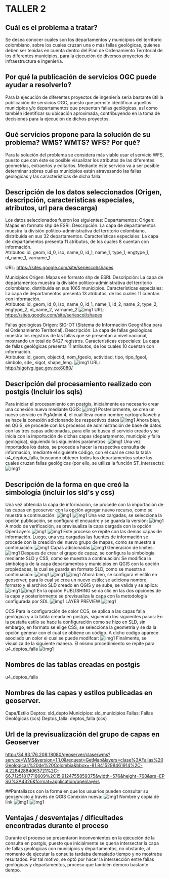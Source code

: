 # TALLER 2
## Cuál es el problema a tratar?
Se desea conocer cuáles son los departamentos y municipios del territorio colombiano, sobre los cuales cruzan una o más fallas geológicas, quienes deben ser tenidas en cuenta dentro del Plan de Ordenamiento Territorial de los diferentes municipios, para la ejecución de diversos proyectos de infraestructura e ingeniería. 
## Por qué la publicación de servicios OGC puede ayudar a resolverlo?
Para la ejecución de diferentes proyectos de ingeniería sería bastante útil la publicación de servicios OGC, puesto que permite identificar aquellos municipios y/o departamentos que presentan fallas geológicas, así como también identificar su ubicación aproximada, contribuyendo en la toma de decisiones para la ejecución de dichos proyectos.
## Qué servicios propone para la solución de su problema? WMS? WMTS? WFS? Por qué? 
Para la solución del problema se considera más viable usar el servicio WFS, puesto que con éste es posible visualizar los atributos de las diferentes geometrías, extraerlos y editarlos. Mediante éste servicio va a ser posible determinar sobres cuáles municipios están atravesando las fallas geológicas y las características de dicha falla.
## Descripción de los datos seleccionados (Origen, descripción, características especiales, atributos, url para descarga)
Los datos seleccionados fueron los siguientes:
Departamentos:
Origen: Mapas en formato shp de ESRI.
Descripción: La capa de departamentos muestra la división político-administrativa del territorio colombiano, distribuida en sus 32 departamentos. 
Características especiales: La capa de departamentos presenta 11 atributos, de los cuales 8 cuentan con información.  
Atributos: id, geom, id_0, iso, name_0, id_1, name_1, type_1, engtype_1, nl_name_1, varname_1. 

URL: https://sites.google.com/site/seriescol/shapes

Municipios
Origen: Mapas en formato shp de ESRI.
Descripción: La capa de departamentos muestra la división político-administrativa del territorio colombiano, distribuida en sus 1065 municipios. 
Características especiales: La capa de departamentos presenta 13 atributos, de los cuales 11 cuentan con información.  
Atributos: id, geom, id_0, iso, name_0, id_1, name_1, id_2, name_2, type_2, engtype_2, nl_name_2, varname_2
![img1](IMAGENES/2.jpg)
URL: https://sites.google.com/site/seriescol/shapes

Fallas geológicas
Origen: SIG-OT (Sistema de Información Geográfica para el Ordenamiento Territorial).
Descripción: La capa de fallas geológicas muestra los registros de las fallas que se presentan a nivel nacional, mostrando un total de 6427 registros.
Características especiales: La capa de fallas geológicas presenta 11 atributos, de los cuales 10 cuentan con información.  
Atributos: id, geom, objectid, nom_fgeolo, actividad, tipo, tipo_fgeol, símbolo, sde_ sigot, shape_leng.
![img1](IMAGENES/3.jpg)
URL: http://sigotvg.igac.gov.co:8080/
## Descripción del procesamiento realizado con postgis (Incluir los sqls)
Para iniciar el procesamiento con postgis, inicialmente es necesario crear una conexión nueva mediante QGIS:
![img1](IMAGENES/4.jpg)
Posteriormente, se crea un nuevo servicio en PgAdmin 4, el cual lleva como nombre cartografiaweb y se hace la conexión adicionando los respectivos datos
![img1](IMAGENES/5.jpg)
Ahora bien, en QGIS, se procede con los procesos de administración de base de datos con las tres capas adicionadas, para ello se busca el servicio creado y se inicia con la importación de dichas capas (departamento, municipio y falla geológica), siguiendo los siguientes parámetros:
![img1](IMAGENES/6.jpg)
Una vez importados los datos, se procede a hacer la respectiva consulta de información, mediante el siguiente código, con el cual se crea la tabla u4_deptos_falla, buscando obtener todos los departamentos sobre los cuales cruzan fallas geológicas (por ello, se utiliza la función ST_Intersects):
![img1](IMAGENES/7.jpg)

## Descripción de la forma en que creó la simbología (incluir los sld's y css)
Una vez obtenida la capa de información, se procede con la importación de las capas en geoserver con la opción agregar nuevo recurso, como se muestra a continuación:
![img1](IMAGENES/8.jpg)
![img1](IMAGENES/9.jpg)
Una vez cargadas, se selecciona la opción publicación, se configura el encuadre y se guarda la versión:
![img1](IMAGENES/11.jpg)
A modo de verificación, se previsualiza la capa cargada con la opción OpenLayers
![img1](IMAGENES/12.jpg)
![img1](IMAGENES/13.jpg)
Este proceso se repite con las demás capas de información. Luego, una vez cargadas las fuentes de información se procede con la creación del nuevo grupo de mapas, como se muestra a continuación:
![img1](IMAGENES/14.jpg)
Capas adicionadas
![img1](IMAGENES/15.jpg)
Generación de límites:
![img1](IMAGENES/16.jpg)
Despues de crear el grupo de capaz, se configura la simbología mediante SLD y CSS, como se muestra a continuación: 
Se modifica la simbología de la capa departamentos y municipios en QGIS con la opción propiedades, la cual se guarda en formato SLD, como se muestra a continuación:
![img1](IMAGENES/17.jpg)
![img1](IMAGENES/18.jpg)
![img1](IMAGENES/19.jpg)
Ahora bien, se configura el estilo en geoserver, para lo cual se crea un nuevo estilo; se adiciona nombre, formato y el archivo SLD creado en QGIS y se sube, se valida y se aplica:
![img1](IMAGENES/20.jpg)
![img1](IMAGENES/21.jpg)
En la opción PUBLISHING se da clic en las dos opciones de la capa y posteriormente se previsualiza la capa con la metodología configurada por SDL 
![img1](IMAGENES/22.jpg)
LAYER PREVIEW
![img1](IMAGENES/23.jpg)

CCS
Para la configuración de color CCS, se aplica a las capas falla geológica y a la tabla creada en postgis, siguiendo los siguientes pasos:
En la pestaña estilo se hace la configuración como se hizo en SLD, sin embargo, en formato se elige CSS, se selecciona la geometria y se da la opción generar con el cual se obtiene un código. A dicho codigo aparece asociado un color el cual se puede modifcar:
![img1](IMAGENES/24.jpg)
Finalmente, se visualiza de la siguiente manera. El mismo procedimiento se repite para u4_deptos_falla
![img1](IMAGENES/25.jpg)

## Nombres de las tablas creadas en postgis
u4_deptos_falla 
## Nombres de las capas y estilos publicadas en geoserver.
Capa/Estilo
Deptos: sld_depto
	Municipios: sld_municipios
	Fallas: Fallas Geológicas (ccs)
	Deptos_falla: deptos_falla (ccs)

## Url de la previsualización del grupo de capas en Geoserver
http://34.83.176.208:18080/geoserver/clase/wms?service=WMS&version=1.1.0&request=GetMap&layers=clase%3AFallas%20Geologicas%20de%20Colombia&bbox=-81.8415298461914%2C-4.22842884063721%2C-66.71251817716609%2C15.9124755859375&width=576&height=768&srs=EPSG%3A4326&format=application/openlayers

##Pantallazos con la forma en que los usuarios pueden consultar su geoservicio a través de QGIS
Conexión nueva:
![img1](IMAGENES/26.jpg)
Nombre y copia de link
![img1](IMAGENES/27.jpg)
![img1](IMAGENES/28.jpg)
## Ventajas / desventajas / dificultades encontradas durante el proceso
Durante el proceso se presentaron inconvenientes en la ejecución de la consulta en postgis, puesto que inicialmente se quería intersectar la capa de fallas geológicas con municipios y departamentos, no obstante, al momento de ejecutar la consulta tardaba demasiado tiempo y no mostraba resultados. Por tal motivo, se optó por hacer la intersección entre fallas geológicas y departamentos, proceso que también demoro bastante tiempo. 

